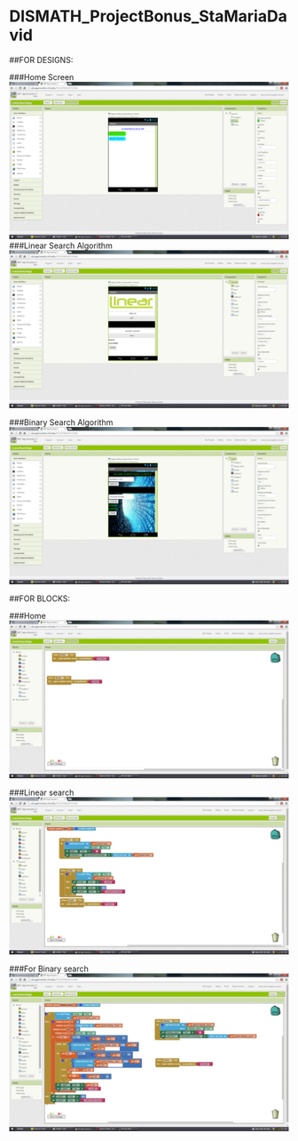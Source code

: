 # DISMATH_ProjectBonus_StaMariaDavid

##FOR DESIGNS:

###Home Screen
![](home.png)
###Linear Search Algorithm
![](linear.png)

###Binary Search Algorithm
![](binary.png)


##FOR BLOCKS:

###Home 
![](block1.png)

###Linear search
![](block2.png)

###For Binary search
![](block3.png)

